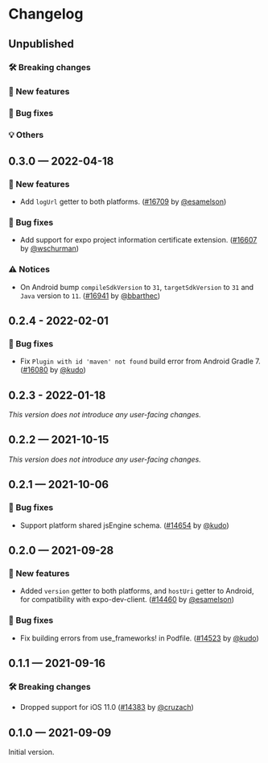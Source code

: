 # Changelog

## Unpublished

### 🛠 Breaking changes

### 🎉 New features

### 🐛 Bug fixes

### 💡 Others

## 0.3.0 — 2022-04-18

### 🎉 New features

- Add `logUrl` getter to both platforms. ([#16709](https://github.com/expo/expo/pull/16709) by [@esamelson](https://github.com/esamelson))

### 🐛 Bug fixes

- Add support for expo project information certificate extension. ([#16607](https://github.com/expo/expo/pull/16607) by [@wschurman](https://github.com/wschurman))

### ⚠️ Notices

- On Android bump `compileSdkVersion` to `31`, `targetSdkVersion` to `31` and `Java` version to `11`. ([#16941](https://github.com/expo/expo/pull/16941) by [@bbarthec](https://github.com/bbarthec))

## 0.2.4 - 2022-02-01

### 🐛 Bug fixes

- Fix `Plugin with id 'maven' not found` build error from Android Gradle 7. ([#16080](https://github.com/expo/expo/pull/16080) by [@kudo](https://github.com/kudo))

## 0.2.3 - 2022-01-18

_This version does not introduce any user-facing changes._

## 0.2.2 — 2021-10-15

_This version does not introduce any user-facing changes._

## 0.2.1 — 2021-10-06

### 🐛 Bug fixes

- Support platform shared jsEngine schema. ([#14654](https://github.com/expo/expo/pull/14654) by [@kudo](https://github.com/kudo))

## 0.2.0 — 2021-09-28

### 🎉 New features

- Added `version` getter to both platforms, and `hostUri` getter to Android, for compatibility with expo-dev-client. ([#14460](https://github.com/expo/expo/pull/14460) by [@esamelson](https://github.com/esamelson))

### 🐛 Bug fixes

- Fix building errors from use_frameworks! in Podfile. ([#14523](https://github.com/expo/expo/pull/14523) by [@kudo](https://github.com/kudo))

## 0.1.1 — 2021-09-16

### 🛠 Breaking changes

- Dropped support for iOS 11.0 ([#14383](https://github.com/expo/expo/pull/14383) by [@cruzach](https://github.com/cruzach))

## 0.1.0 — 2021-09-09

Initial version.
